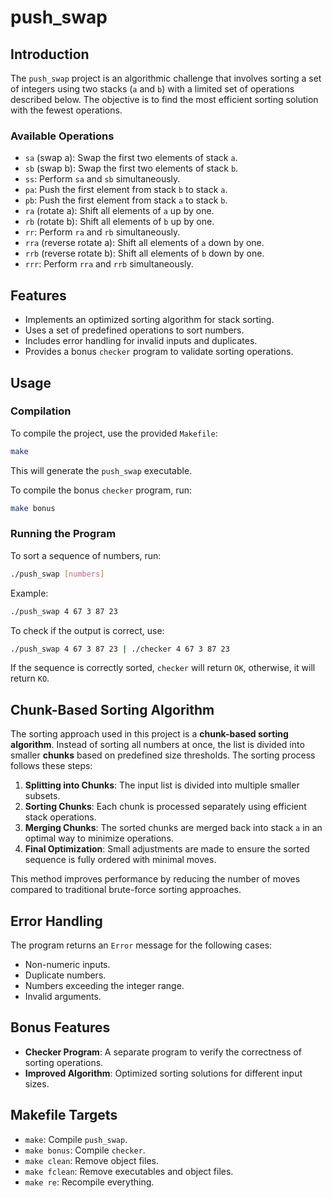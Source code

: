 # push_swap

## Introduction
The `push_swap` project is an algorithmic challenge that involves sorting a set of integers using two stacks (`a` and `b`) with a limited set of operations described below. The objective is to find the most efficient sorting solution with the fewest operations.

### Available Operations
- `sa` (swap a): Swap the first two elements of stack `a`.
- `sb` (swap b): Swap the first two elements of stack `b`.
- `ss`: Perform `sa` and `sb` simultaneously.
- `pa`: Push the first element from stack `b` to stack `a`.
- `pb`: Push the first element from stack `a` to stack `b`.
- `ra` (rotate a): Shift all elements of `a` up by one.
- `rb` (rotate b): Shift all elements of `b` up by one.
- `rr`: Perform `ra` and `rb` simultaneously.
- `rra` (reverse rotate a): Shift all elements of `a` down by one.
- `rrb` (reverse rotate b): Shift all elements of `b` down by one.
- `rrr`: Perform `rra` and `rrb` simultaneously.

## Features
- Implements an optimized sorting algorithm for stack sorting.
- Uses a set of predefined operations to sort numbers.
- Includes error handling for invalid inputs and duplicates.
- Provides a bonus `checker` program to validate sorting operations.

## Usage
### Compilation
To compile the project, use the provided `Makefile`:
```sh
make
```
This will generate the `push_swap` executable.

To compile the bonus `checker` program, run:
```sh
make bonus
```

### Running the Program
To sort a sequence of numbers, run:
```sh
./push_swap [numbers]
```
Example:
```sh
./push_swap 4 67 3 87 23
```
To check if the output is correct, use:
```sh
./push_swap 4 67 3 87 23 | ./checker 4 67 3 87 23
```
If the sequence is correctly sorted, `checker` will return `OK`, otherwise, it will return `KO`.

## Chunk-Based Sorting Algorithm
The sorting approach used in this project is a **chunk-based sorting algorithm**. Instead of sorting all numbers at once, the list is divided into smaller **chunks** based on predefined size thresholds. The sorting process follows these steps:
1. **Splitting into Chunks**: The input list is divided into multiple smaller subsets.
2. **Sorting Chunks**: Each chunk is processed separately using efficient stack operations.
3. **Merging Chunks**: The sorted chunks are merged back into stack `a` in an optimal way to minimize operations.
4. **Final Optimization**: Small adjustments are made to ensure the sorted sequence is fully ordered with minimal moves.

This method improves performance by reducing the number of moves compared to traditional brute-force sorting approaches.

## Error Handling
The program returns an `Error` message for the following cases:
- Non-numeric inputs.
- Duplicate numbers.
- Numbers exceeding the integer range.
- Invalid arguments.

## Bonus Features
- **Checker Program**: A separate program to verify the correctness of sorting operations.
- **Improved Algorithm**: Optimized sorting solutions for different input sizes.

## Makefile Targets
- `make`: Compile `push_swap`.
- `make bonus`: Compile `checker`.
- `make clean`: Remove object files.
- `make fclean`: Remove executables and object files.
- `make re`: Recompile everything.
